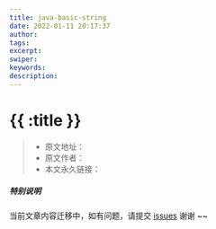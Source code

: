 ```yaml
---
title: java-basic-string
date: 2022-01-11 20:17:37
author:
tags:
excerpt:
swiper:
keywords:
description:
---
```


# {{ :title }}

> * 原文地址：[]()
> * 原文作者：[]()
> * 本文永久链接：[]()

##### **特别说明**

当前文章内容迁移中，如有问题，请提交 [issues](https://github.com/Starrier/starrier.github.io/issues) 谢谢 ~~
